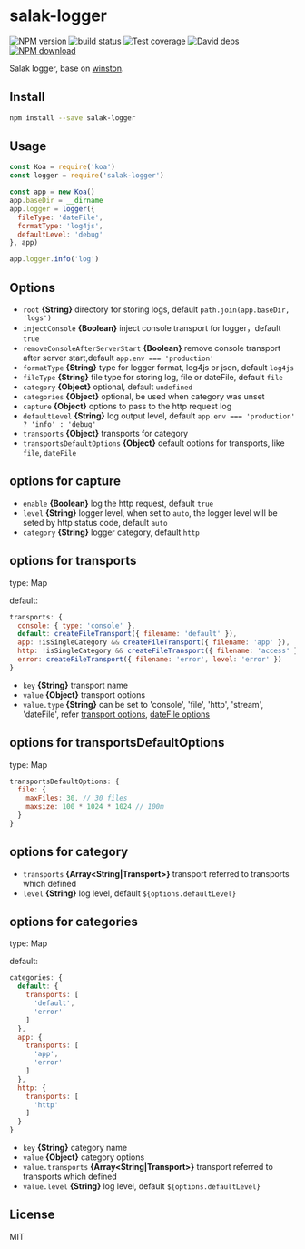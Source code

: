 # salak-logger

[![NPM version][npm-image]][npm-url]
[![build status][travis-image]][travis-url]
[![Test coverage][coveralls-image]][coveralls-url]
[![David deps][david-image]][david-url]
[![NPM download][download-image]][download-url]

[npm-image]: https://img.shields.io/npm/v/salak-logger.svg?style=flat-square
[npm-url]: https://npmjs.org/package/salak-logger
[travis-image]: https://img.shields.io/travis/SalakJS/salak-logger.svg?style=flat-square
[travis-url]: https://travis-ci.org/SalakJS/salak-logger
[coveralls-image]: https://img.shields.io/codecov/c/github/salakjs/salak-logger.svg?style=flat-square
[coveralls-url]: https://codecov.io/github/salakjs/salak-logger?branch=master
[david-image]: https://img.shields.io/david/SalakJS/salak-logger.svg?style=flat-square
[david-url]: https://david-dm.org/SalakJS/salak-logger
[download-image]: https://img.shields.io/npm/dm/salak-logger.svg?style=flat-square
[download-url]: https://npmjs.org/package/salak-logger

Salak logger, base on [winston](https://github.com/winstonjs/winston).

## Install

```bash
npm install --save salak-logger
```

## Usage

```javascript
const Koa = require('koa')
const logger = require('salak-logger')

const app = new Koa()
app.baseDir = __dirname
app.logger = logger({
  fileType: 'dateFile',
  formatType: 'log4js',
  defaultLevel: 'debug'
}, app)

app.logger.info('log')
```

## Options

- `root` **{String}** directory for storing logs, default `path.join(app.baseDir, 'logs')`
- `injectConsole` **{Boolean}** inject console transport for logger，default `true`
- `removeConsoleAfterServerStart` **{Boolean}** remove console transport after server start,default `app.env === 'production'`
- `formatType` **{String}** type for logger format, log4js or json, default `log4js`
- `fileType` **{String}** file type for storing log, file or dateFile, default `file`
- `category` **{Object}** optional, default `undefined`
- `categories` **{Object}** optional, be used when category was unset
- `capture` **{Object}** options to pass to the http request log
- `defaultLevel` **{String}** log output level, default `app.env === 'production' ? 'info' : 'debug'`
- `transports` **{Object}** transports for category
- `transportsDefaultOptions` **{Object}** default options for transports, like `file`, `dateFile`

## options for capture

- `enable` **{Boolean}** log the http request, default `true`
- `level` **{String}** logger level, when set to `auto`, the logger level will be seted by http status code, default `auto`
- `category` **{String}** logger category, default `http`

## options for transports

type: Map

default:
```javascript
transports: {
  console: { type: 'console' },
  default: createFileTransport({ filename: 'default' }),
  app: !isSingleCategory && createFileTransport({ filename: 'app' }),
  http: !isSingleCategory && createFileTransport({ filename: 'access' }),
  error: createFileTransport({ filename: 'error', level: 'error' })
}
```

- `key` **{String}** transport name
- `value` **{Object}** transport options
- `value.type` **{String}** can be set to 'console', 'file', 'http', 'stream', 'dateFile', refer [transport options](https://github.com/winstonjs/winston/blob/master/docs/transports.md), [dateFile options](https://github.com/winstonjs/winston-daily-rotate-file#options)

## options for transportsDefaultOptions

type: Map

```javascript
transportsDefaultOptions: {
  file: {
    maxFiles: 30, // 30 files
    maxsize: 100 * 1024 * 1024 // 100m
  }
}
```

## options for category

- `transports` **{Array<String|Transport>}** transport referred to transports which defined
- `level` **{String}** log level, default `${options.defaultLevel}`

## options for categories

type: Map

default:
```javascript
categories: {
  default: {
    transports: [
      'default',
      'error'
    ]
  },
  app: {
    transports: [
      'app',
      'error'
    ]
  },
  http: {
    transports: [
      'http'
    ]
  }
}
```

- `key` **{String}** category name
- `value` **{Object}** category options
- `value.transports` **{Array<String|Transport>}** transport referred to transports which defined
- `value.level` **{String}** log level, default `${options.defaultLevel}`

## License

MIT

